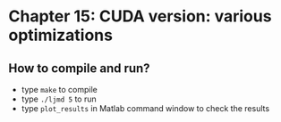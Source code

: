 # Chapter 15: CUDA version: various optimizations

## How to compile and run?
  * type `make` to compile
  * type `./ljmd 5` to run
  * type `plot_results` in Matlab command window to check the results
